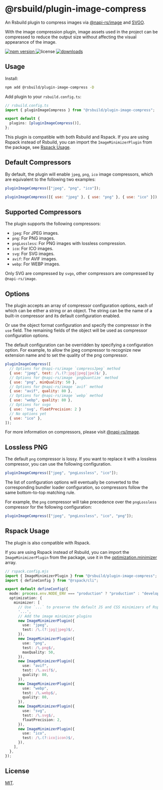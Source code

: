 # @rsbuild/plugin-image-compress

An Rsbuild plugin to compress images via [@napi-rs/image](https://www.npmjs.com/package/@napi-rs/image) and [SVGO](https://www.npmjs.com/package/svgo).

With the image compression plugin, image assets used in the project can be compressed to reduce the output size without affecting the visual appearance of the image.

<p>
  <a href="https://npmjs.com/package/@rsbuild/plugin-image-compress">
   <img src="https://img.shields.io/npm/v/@rsbuild/plugin-image-compress?style=flat-square&colorA=564341&colorB=EDED91" alt="npm version" />
  </a>
  <img src="https://img.shields.io/badge/License-MIT-blue.svg?style=flat-square&colorA=564341&colorB=EDED91" alt="license" />
  <a href="https://npmcharts.com/compare/@rsbuild/plugin-image-compress?minimal=true"><img src="https://img.shields.io/npm/dm/@rsbuild/plugin-image-compress.svg?style=flat-square&colorA=564341&colorB=EDED91" alt="downloads" /></a>
</p>

## Usage

Install:

```bash
npm add @rsbuild/plugin-image-compress -D
```

Add plugin to your `rsbuild.config.ts`:

```ts
// rsbuild.config.ts
import { pluginImageCompress } from "@rsbuild/plugin-image-compress";

export default {
  plugins: [pluginImageCompress()],
};
```

This plugin is compatible with both Rsbuild and Rspack. If you are using Rspack instead of Rsbuild, you can import the `ImageMinimizerPlugin` from the package, see [Rspack Usage](#rspack-usage).

## Default Compressors

By default, the plugin will enable `jpeg`, `png`, `ico` image compressors, which are equivalent to the following two examples:

```js
pluginImageCompress(["jpeg", "png", "ico"]);
```

```js
pluginImageCompress([{ use: "jpeg" }, { use: "png" }, { use: "ico" }]);
```

## Supported Compressors

The plugin supports the following compressors:

- `jpeg`: For JPEG images.
- `png`: For PNG images.
- `pngLossless`: For PNG images with lossless compression.
- `ico`: For ICO images.
- `svg`: For SVG images.
- `avif`: For AVIF images.
- `webp`: For WEBP images.

Only SVG are compressed by `svgo`, other compressors are compressed by `@napi-rs/image`.

## Options

The plugin accepts an array of compressor configuration options, each of which can be either a string or an object. The string can be the name of a built-in compressor and its default configuration enabled.

Or use the object format configuration and specify the compressor in the `use` field. The remaining fields of the object will be used as compressor configuration options.

The default configuration can be overridden by specifying a configuration option.
For example, to allow the jpeg compressor to recognize new extension name and to set the quality of the png compressor.

```js
pluginImageCompress([
  // Options for @napi-rs/image `compressJpeg` method
  { use: "jpeg", test: /\.(?:jpg|jpeg|jpe)$/ },
  // Options for @napi-rs/image `pngQuantize` method
  { use: "png", minQuality: 50 },
  // Options for @napi-rs/image `avif` method
  { use: "avif", quality: 80 },
  // Options for @napi-rs/image `webp` method
  { use: "webp", quality: 80 },
  // Options for svgo
  { use: 'svg', floatPrecision: 2 }
  // No options yet
  { use: "ico" },
]);
```

For more information on compressors, please visit [@napi-rs/image](https://image.napi.rs/docs).

## Lossless PNG

The default `png` compressor is lossy. If you want to replace it with a lossless compressor, you can use the following configuration.

```js
pluginImageCompress(["jpeg", "pngLossless", "ico"]);
```

The list of configuration options will eventually be converted to the corresponding bundler loader configuration, so compressors follow the same bottom-to-top matching rule.

For example, the `png` compressor will take precedence over the `pngLossless` compressor for the following configuration:

```js
pluginImageCompress(["jpeg", "pngLossless", "ico", "png"]);
```

## Rspack Usage

The plugin is also compatible with Rspack.

If you are using Rspack instead of Rsbuild, you can import the `ImageMinimizerPlugin` from the package, use it in the [optimization.minimizer](https://rspack.dev/config/optimization#optimizationminimizer) array.

```ts
// rspack.config.mjs
import { ImageMinimizerPlugin } from "@rsbuild/plugin-image-compress";
import { defineConfig } from "@rspack/cli";

export default defineConfig({
  mode: process.env.NODE_ENV === "production" ? "production" : "development",
  optimization: {
    minimizer: [
      // Use `...` to preserve the default JS and CSS minimizers of Rspack
      '...',
      // Add the image minimizer plugins
      new ImageMinimizerPlugin({
        use: "jpeg",
        test: /\.(?:jpg|jpeg)$/,
      }),
      new ImageMinimizerPlugin({
        use: "png",
        test: /\.png$/,
        maxQuality: 50,
      }),
      new ImageMinimizerPlugin({
        use: "avif",
        test: /\.avif$/,
        quality: 80,
      }),
      new ImageMinimizerPlugin({
        use: "webp",
        test: /\.webp$/,
        quality: 80,
      }),
      new ImageMinimizerPlugin({
        use: "svg",
        test: /\.svg$/,
        floatPrecision: 2,
      }),
      new ImageMinimizerPlugin({
        use: "ico",
        test: /\.(?:ico|icon)$/,
      }),
    ],
  },
});
```

## License

[MIT](./LICENSE).

